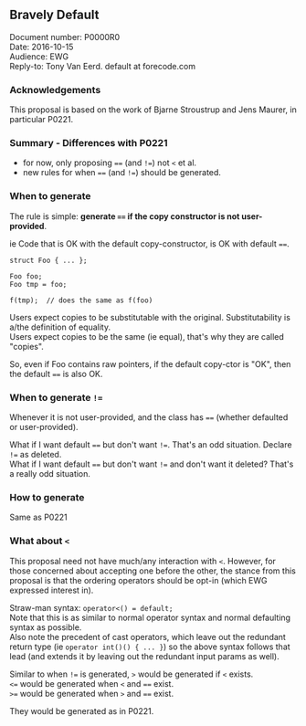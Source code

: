 ## Bravely Default

Document number: P0000R0  
Date: 2016-10-15  
Audience: EWG  
Reply-to: Tony Van Eerd. default at forecode.com

### Acknowledgements

This proposal is based on the work of Bjarne Stroustrup and Jens Maurer, in particular P0221.

### Summary - Differences with P0221

- for now, only proposing `==` (and `!=`) not `<` et al.
- new rules for when `==` (and `!=`) should be generated.

### When to generate

The rule is simple: **generate `==` if the copy constructor is not user-provided**.

ie Code that is OK with the default copy-constructor, is OK with default `==`.

    struct Foo { ... };
    
    Foo foo;
    Foo tmp = foo;
    
    f(tmp);  // does the same as f(foo)
    
Users expect copies to be substitutable with the original. Substitutability is a/the definition of equality.  
Users expect copies to be the same (ie equal), that's why they are called "copies".

So, even if Foo contains raw pointers, if the default copy-ctor is "OK", then the default `==` is also OK.

### When to generate `!=`

Whenever it is not user-provided, and the class has `==` (whether defaulted or user-provided).  

What if I want default `==` but don't want `!=`.  That's an odd situation.  Declare `!=` as deleted.  
What if I want default `==` but don't want `!=` and don't want it deleted?  That's a really odd situation.  

### How to generate

Same as P0221

### What about `<`

This proposal need not have much/any interaction with `<`.  However, for those concerned about accepting one before the other,
the stance from this proposal is that the ordering operators should be opt-in (which EWG expressed interest in).

Straw-man syntax:  `operator<() = default;`  
Note that this is as similar to normal operator syntax and normal defaulting syntax as possible.  
Also note the precedent of cast operators, which leave out the redundant return type (ie `operator int()() { ... }`)
so the above syntax follows that lead (and extends it by leaving out the redundant input params as well).

Similar to when `!=` is generated, `>` would be generated if `<` exists.  
`<=` would be generated when `<` and `==` exist.  
`>=` would be generated when `>` and `==` exist.

They would be generated as in P0221.


